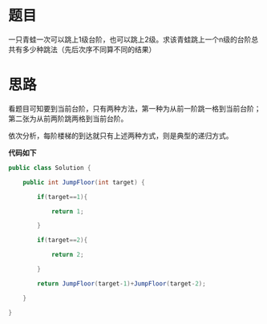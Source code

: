 # 题目

一只青蛙一次可以跳上1级台阶，也可以跳上2级。求该青蛙跳上一个n级的台阶总共有多少种跳法（先后次序不同算不同的结果） 

# 思路

看题目可知要到当前台阶，只有两种方法，第一种为从前一阶跳一格到当前台阶；第二张为从前两阶跳两格到当前台阶。

依次分析，每阶楼梯的到达就只有上述两种方式，则是典型的递归方式。

**代码如下**

```java
public class Solution {

    public int JumpFloor(int target) {

        if(target==1){

            return 1;

        }

        if(target==2){

            return 2;

        }

        return JumpFloor(target-1)+JumpFloor(target-2);

    }

}

```

